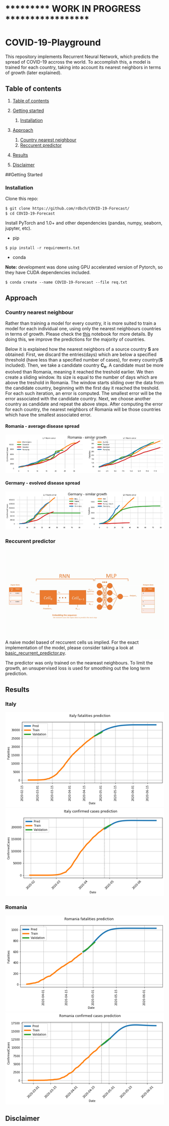 # ********* WORK IN PROGRESS *****************
# COVID-19-Playground
This repository implements Recurrent Neural Network, which predicts the spread of COVID-19 accross the world. To accomplish this, a model is trained for each country, taking into account its nearest neighbors in terms of growth (later explained).

## Table of contents
1. [Table of contents](#table-of-contents)
2. [Getting started](#setup)
    1. [Installation](#installation)
    
3. [Approach](#approach)
    1. [Country nearest neighbour](#country-nearest-neighbour)  
    2. [Reccurent predictor](#reccurent-predictor)
 
4. [Results](#results)
5. [Disclaimer](#disclaimer)

##Getting Started

### Installation
Clone this repo:
```
$ git clone https://github.com/rdbch/COVID-19-Forecast/
$ cd COVID-19-Forecast 
```

Install PyTorch and 1.0+ and other dependencies (pandas, numpy, seaborn, jupyter, etc).
- pip
```
$ pip install -r requirements.txt 
```

- conda

**Note:** development was done using GPU accelerated version of Pytorch, so they have CUDA dependencies included.  
``` 
$ conda create --name COVID-19-Forecast --file req.txt 
```


## Approach
### Country nearest neighbour

Rather than training a model for every country, it is more suited to train a model for each individual one, using only the nearest neighbours countries in terms of growth. Please check the [this](notebooks/Covid_19_Country_growth_similarity.ipynb) notebook for more details. By doing this, we improve the predictions for the majority of countries. 

Below it is explained how the nearest neighbors of a source country **S** are obtained:
First, we discard the entries(days) which are below a specified threshold (have less than a specified number of cases), for every country(**S** included).
Then, we take a candidate country **C<sub>n</sub>**. A candidate must be more evolved than Romania, meaning it reached the treshold earlier.
We then create a sliding window. Its size is equal to the number of days which are above the treshold in Romania. The window starts sliding over the data from the candidate country, 
beginning with the first day it reached the treshold. For each such iteration, an error is computed. The smallest error will be the error associated with the candidate country.
Next, we choose another country as candidate and repeat the above steps.
After computing the error for each country, the nearest neighbors of Romania will be those countries which have the smallest associated error.

#### Romania - average disease spread
![romania](assets/images/romania_growth.png)

#### Germany - evolved disease spread
![germany](assets/images/germany_growth.png)

### Reccurent predictor

![RNN_predictor](assets/images/rnn.gif)
A naive model based of reccurent cells us implied. For the exact implementation of the model, please consider taking a look at [basic_recurrent_predictor.py](core/networks/basic_recurrent_predictor.py).

The predictor was only trained on the neareast neighbours. To limit the growth, an unsupervised loss is used for smoothing out the long term prediction.

## Results
### Italy 
 
<img src="assets/images/italy_deaths.png"></img> <img src="assets/images/italy_confirmed.png" ></img>

### Romania

<img src="assets/images/romania_deaths.png"></img> <img src="assets/images/romania_confirmed.png" ></img>

## Disclaimer


